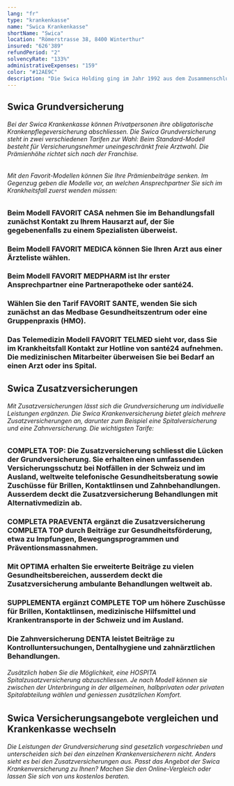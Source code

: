 ```yaml
---
lang: "fr"
type: "krankenkasse"
name: "Swica Krankenkasse"
shortName: "Swica"
location: "Römerstrasse 38, 8400 Winterthur"
insured: "626'389"
refundPeriod: "2"
solvencyRate: "133%"
administrativeExpenses: "159"
color: "#12AE9C"
description: "Die Swica Holding ging im Jahr 1992 aus dem Zusammenschluss vier verschiedener Krankenkassen hervor. Das Unternehmen konzentriert sich auf die Bereiche Krankenversicherung und Unfallversicherung. Der Hauptsitz befindet sich in Winterthur. Zum Angebot gehören die obligatorische Grundversicherung sowie verschiedene Zusatzversicherungen, darunter eine Spitalversicherung, Zahnversicherung und Tagegeldversicherung. Mehr als 1,3 Millionen Privatpersonen haben eine Krankenversicherung bei der Swica abgeschlossen, die Prämieneinnahmen lagen im Jahr 2018 bei 4,6 Milliarden Schweizer Franken. Vergleichen Sie das Versicherungsangebot und finden Sie die Krankenkasse, die am besten zu Ihnen passt."
---
```


## Swica Grundversicherung

###### Bei der Swica Krankenkasse können Privatpersonen ihre obligatorische Krankenpflegeversicherung abschliessen. Die Swica Grundversicherung steht in zwei verschiedenen Tarifen zur Wahl: Beim Standard-Modell besteht für Versicherungsnehmer uneingeschränkt freie Arztwahl. Die Prämienhöhe richtet sich nach der Franchise.

###### Mit den Favorit-Modellen können Sie Ihre Prämienbeiträge senken. Im Gegenzug geben die Modelle vor, an welchen Ansprechpartner Sie sich im Krankheitsfall zuerst wenden müssen:

### Beim Modell FAVORIT CASA nehmen Sie im Behandlungsfall zunächst Kontakt zu Ihrem Hausarzt auf, der Sie gegebenenfalls zu einem Spezialisten überweist.

### Beim Modell FAVORIT MEDICA können Sie Ihren Arzt aus einer Ärzteliste wählen.

### Beim Modell FAVORIT MEDPHARM ist Ihr erster Ansprechpartner eine Partnerapotheke oder santé24.

### Wählen Sie den Tarif FAVORIT SANTE, wenden Sie sich zunächst an das Medbase Gesundheitszentrum oder eine Gruppenpraxis (HMO).

### Das Telemedizin Modell FAVORIT TELMED sieht vor, dass Sie im Krankheitsfall Kontakt zur Hotline von santé24 aufnehmen. Die medizinischen Mitarbeiter überweisen Sie bei Bedarf an einen Arzt oder ins Spital.

## Swica Zusatzversicherungen

###### Mit Zusatzversicherungen lässt sich die Grundversicherung um individuelle Leistungen ergänzen. Die Swica Krankenversicherung bietet gleich mehrere Zusatzversicherungen an, darunter zum Beispiel eine Spitalversicherung und eine Zahnversicherung. Die wichtigsten Tarife:

### COMPLETA TOP: Die Zusatzversicherung schliesst die Lücken der Grundversicherung. Sie erhalten einen umfassenden Versicherungsschutz bei Notfällen in der Schweiz und im Ausland, weltweite telefonische Gesundheitsberatung sowie Zuschüsse für Brillen, Kontaktlinsen und Zahnbehandlungen. Ausserdem deckt die Zusatzversicherung Behandlungen mit Alternativmedizin ab.

### COMPLETA PRAEVENTA ergänzt die Zusatzversicherung COMPLETA TOP durch Beiträge zur Gesundheitsförderung, etwa zu Impfungen, Bewegungsprogrammen und Präventionsmassnahmen.

### Mit OPTIMA erhalten Sie erweiterte Beiträge zu vielen Gesundheitsbereichen, ausserdem deckt die Zusatzversicherung ambulante Behandlungen weltweit ab.

### SUPPLEMENTA ergänzt COMPLETE TOP um höhere Zuschüsse für Brillen, Kontaktlinsen, medizinische Hilfsmittel und Krankentransporte in der Schweiz und im Ausland.

### Die Zahnversicherung DENTA leistet Beiträge zu Kontrolluntersuchungen, Dentalhygiene und zahnärztlichen Behandlungen.

###### Zusätzlich haben Sie die Möglichkeit, eine HOSPITA Spitalzusatzversicherung abzuschliessen. Je nach Modell können sie zwischen der Unterbringung in der allgemeinen, halbprivaten oder privaten Spitalabteilung wählen und geniessen zusätzlichen Komfort.

## Swica Versicherungsangebote vergleichen und Krankenkasse wechseln

###### Die Leistungen der Grundversicherung sind gesetzlich vorgeschrieben und unterscheiden sich bei den einzelnen Krankenversicherern nicht. Anders sieht es bei den Zusatzversicherungen aus. Passt das Angebot der Swica Krankenversicherung zu Ihnen? Machen Sie den Online-Vergleich oder lassen Sie sich von uns kostenlos beraten.
